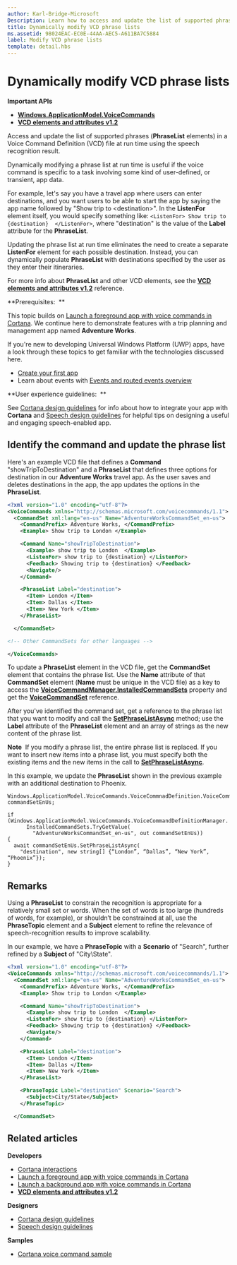 ```yaml
---
author: Karl-Bridge-Microsoft
Description: Learn how to access and update the list of supported phrases (PhraseList elements) in a Voice Command Definition (VCD) file using the speech recognition result at run time.
title: Dynamically modify VCD phrase lists
ms.assetid: 98024EAC-EC0E-44AA-AEC5-A611BA7C5884
label: Modify VCD phrase lists
template: detail.hbs
---
```


# Dynamically modify VCD phrase lists





**Important APIs**

-   [**Windows.ApplicationModel.VoiceCommands**](https://msdn.microsoft.com/library/windows/apps/dn706594)
-   [**VCD elements and attributes v1.2**](https://msdn.microsoft.com/library/windows/apps/dn706593)

Access and update the list of supported phrases (**PhraseList** elements) in a Voice Command Definition (VCD) file at run time using the speech recognition result.

Dynamically modifying a phrase list at run time is useful if the voice command is specific to a task involving some kind of user-defined, or transient, app data. 

For example, let's say you have a travel app where users can enter destinations, and you want users to be able to start the app by saying the app name followed by "Show trip to &lt;destination&gt;". In the **ListenFor** element itself, you would specify something like: `<ListenFor> Show trip to {destination}  </ListenFor>`, where "destination" is the value of the **Label** attribute for the **PhraseList**.

Updating the phrase list at run time eliminates the need to create a separate **ListenFor** element for each possible destination. Instead, you can dynamically populate **PhraseList** with destinations specified by the user as they enter their itineraries. 

For more info about **PhraseList** and other VCD elements, see the [**VCD elements and attributes v1.2**](https://msdn.microsoft.com/library/windows/apps/dn706593) reference.

**Prerequisites:  **

This topic builds on [Launch a foreground app with voice commands in Cortana](launch-a-foreground-app-with-voice-commands-in-cortana.md). We continue here to demonstrate features with a trip planning and management app named **Adventure Works**.

If you're new to developing Universal Windows Platform (UWP) apps, have a look through these topics to get familiar with the technologies discussed here.

-   [Create your first app](https://msdn.microsoft.com/library/windows/apps/bg124288)
-   Learn about events with [Events and routed events overview](https://msdn.microsoft.com/library/windows/apps/mt185584)

**User experience guidelines:  **

See [Cortana design guidelines](https://msdn.microsoft.com/library/windows/apps/dn974233) for info about how to integrate your app with **Cortana** and [Speech design guidelines](https://msdn.microsoft.com/library/windows/apps/dn596121) for helpful tips on designing a useful and engaging speech-enabled app.

## <span id="Identify_the_command"></span><span id="identify_the_command"></span><span id="IDENTIFY_THE_COMMAND"></span>Identify the command and update the phrase list

Here's an example VCD file that defines a **Command** "showTripToDestination" and a **PhraseList** that defines three options for destination in our **Adventure Works** travel app. As the user saves and deletes destinations in the app, the app updates the options in the **PhraseList**.

```XML
<?xml version="1.0" encoding="utf-8"?>
<VoiceCommands xmlns="http://schemas.microsoft.com/voicecommands/1.1">
  <CommandSet xml:lang="en-us" Name="AdventureWorksCommandSet_en-us">
    <CommandPrefix> Adventure Works, </CommandPrefix>
    <Example> Show trip to London </Example>

    <Command Name="showTripToDestination">
      <Example> show trip to London  </Example>
      <ListenFor> show trip to {destination} </ListenFor>
      <Feedback> Showing trip to {destination} </Feedback>
      <Navigate/>
    </Command>

    <PhraseList Label="destination">
      <Item> London </Item>
      <Item> Dallas </Item>
      <Item> New York </Item>
    </PhraseList>

  </CommandSet>

<!-- Other CommandSets for other languages -->

</VoiceCommands>

```

To update a **PhraseList** element in the VCD file, get the **CommandSet** element that contains the phrase list. Use the **Name** attribute of that **CommandSet** element (**Name** must be unique in the VCD file) as a key to access the [**VoiceCommandManager.InstalledCommandSets**](https://msdn.microsoft.com/library/windows/apps/dn653257) property and get the [**VoiceCommandSet**](https://msdn.microsoft.com/library/windows/apps/dn653258) reference.

After you've identified the command set, get a reference to the phrase list that you want to modify and call the [**SetPhraseListAsync**](https://msdn.microsoft.com/library/windows/apps/dn653261) method; use the **Label** attribute of the **PhraseList** element and an array of strings as the new content of the phrase list.

**Note**  If you modify a phrase list, the entire phrase list is replaced. If you want to insert new items into a phrase list, you must specify both the existing items and the new items in the call to [**SetPhraseListAsync**](https://msdn.microsoft.com/library/windows/apps/dn653261).

In this example, we update the **PhraseList** shown in the previous example with an additional destination to Phoenix.

```CSharp
Windows.ApplicationModel.VoiceCommands.VoiceCommnadDefinition.VoiceCommandSet commandSetEnUs;

if (Windows.ApplicationModel.VoiceCommands.VoiceCommandDefinitionManager.
      InstalledCommandSets.TryGetValue(
        "AdventureWorksCommandSet_en-us", out commandSetEnUs))
{
  await commandSetEnUs.SetPhraseListAsync(
    "destination", new string[] {“London”, “Dallas”, “New York”, “Phoenix”});
}
```

## <span id="Remarks"></span><span id="remarks"></span><span id="REMARKS"></span>Remarks


Using a **PhraseList** to constrain the recognition is appropriate for a relatively small set or words. When the set of words is too large (hundreds of words, for example), or shouldn’t be constrained at all, use the **PhraseTopic** element and a **Subject** element to refine the relevance of speech-recognition results to improve scalability.

In our example, we have a **PhraseTopic** with a **Scenario** of "Search", further refined by a **Subject** of "City\\State".

```XML
<?xml version="1.0" encoding="utf-8"?>
<VoiceCommands xmlns="http://schemas.microsoft.com/voicecommands/1.1">
  <CommandSet xml:lang="en-us" Name="AdventureWorksCommandSet_en-us">
    <CommandPrefix> Adventure Works, </CommandPrefix>
    <Example> Show trip to London </Example>

    <Command Name="showTripToDestination">
      <Example> show trip to London  </Example>
      <ListenFor> show trip to {destination} </ListenFor>
      <Feedback> Showing trip to {destination} </Feedback>
      <Navigate/>
    </Command>

    <PhraseList Label="destination">
      <Item> London </Item>
      <Item> Dallas </Item>
      <Item> New York </Item>
    </PhraseList>

    <PhraseTopic Label="destination" Scenario="Search">
      <Subject>City/State</Subject>
    </PhraseTopic>

  </CommandSet>
```

## <span id="related_topics"></span>Related articles


**Developers**
* [Cortana interactions](cortana-interactions.md)
* [Launch a foreground app with voice commands in Cortana](launch-a-foreground-app-with-voice-commands-in-cortana.md)
* [Launch a background app with voice commands in Cortana](launch-a-background-app-with-voice-commands-in-cortana.md)
* [**VCD elements and attributes v1.2**](https://msdn.microsoft.com/library/windows/apps/dn706593)

**Designers**
* [Cortana design guidelines](https://msdn.microsoft.com/library/windows/apps/dn974233)
* [Speech design guidelines](https://msdn.microsoft.com/library/windows/apps/dn596121)

**Samples**
* [Cortana voice command sample](http://go.microsoft.com/fwlink/p/?LinkID=619899)
 

 




